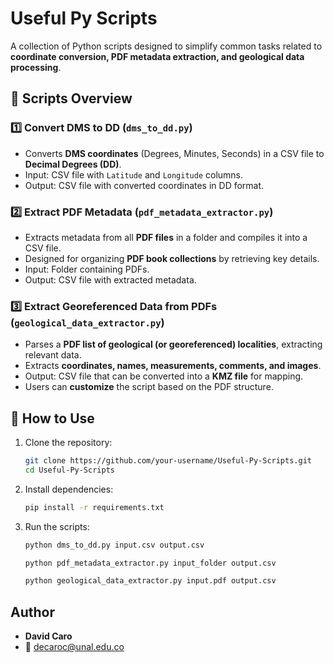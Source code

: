 # Useful Py Scripts

A collection of Python scripts designed to simplify common tasks related to **coordinate conversion, PDF metadata extraction, and geological data processing**.

## 📜 Scripts Overview

### 1️⃣ Convert DMS to DD (`dms_to_dd.py`)
- Converts **DMS coordinates** (Degrees, Minutes, Seconds) in a CSV file to **Decimal Degrees (DD)**.
- Input: CSV file with `Latitude` and `Longitude` columns.
- Output: CSV file with converted coordinates in DD format.

### 2️⃣ Extract PDF Metadata (`pdf_metadata_extractor.py`)
- Extracts metadata from all **PDF files** in a folder and compiles it into a CSV file.
- Designed for organizing **PDF book collections** by retrieving key details.
- Input: Folder containing PDFs.
- Output: CSV file with extracted metadata.

### 3️⃣ Extract Georeferenced Data from PDFs (`geological_data_extractor.py`)
- Parses a **PDF list of geological (or georeferenced) localities**, extracting relevant data.
- Extracts **coordinates, names, measurements, comments, and images**.
- Output: CSV file that can be converted into a **KMZ file** for mapping.
- Users can **customize** the script based on the PDF structure.

## 🚀 How to Use
1. Clone the repository:
   ```sh
   git clone https://github.com/your-username/Useful-Py-Scripts.git
   cd Useful-Py-Scripts
   ```
2. Install dependencies:
   ```sh
   pip install -r requirements.txt
   ```
3. Run the scripts:
   ```sh
   python dms_to_dd.py input.csv output.csv
   ```
   ```sh
   python pdf_metadata_extractor.py input_folder output.csv
   ```
   ```sh
   python geological_data_extractor.py input.pdf output.csv
   ```
## Author
- **David Caro**  
- 📧 [decaroc@unal.edu.co](mailto:decaroc@unal.edu.co)